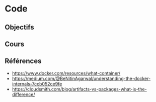 # Code

## Objectifs

## Cours

<script setup>
import Package from '@/components/lessons/package.vue'
</script>

<Package />

## Références

- https://www.docker.com/resources/what-container/
- https://medium.com/@BeNitinAgarwal/understanding-the-docker-internals-7ccb052ce9fe
- https://cloudsmith.com/blog/artifacts-vs-packages-what-is-the-difference/
